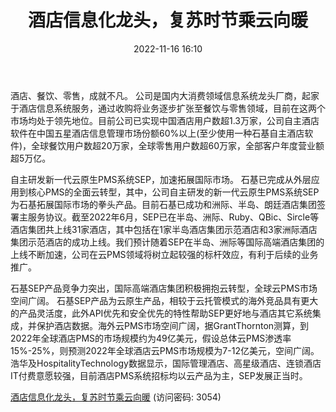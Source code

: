 ﻿---
title: 酒店信息化龙头，复苏时节乘云向暖
date: 2022-11-16 16:10
tags:
- 石基信息 
updated: 
---

酒店、餐饮、零售，成就不凡。
公司是国内大消费领域信息系统龙头厂商，起家于酒店信息系统服务，通过收购将业务逐步扩张至餐饮与零售领域，目前在这两个市场均处于领先地位。目前公司已实现中国酒店用户数超1.3万家，公司自主酒店软件在中国五星酒店信息管理市场份额60%以上(至少使用一种石基自主酒店软件)，全球餐饮用户数超20万家，全球零售用户数超60万家，全部客户年度营业额超5万亿。

自主研发新一代云原生PMS系统SEP，加速拓展国际市场。
石基已完成从外层应用到核心PMS的全面云转型，其中，公司自主研发的新一代云原生PMS系统SEP为石基拓展国际市场的拳头产品。目前石基已成功和洲际、半岛、朗廷酒店集团签署主服务协议。截至2022年6月，SEP已在半岛、洲际、Ruby、QBic、Sircle等酒店集团共上线31家酒店，其中包括在1家半岛酒店集团示范酒店和3家洲际酒店集团示范酒店的成功上线。我们预计随着SEP在半岛、洲际等国际高端酒店集团的上线不断加速，公司在云PMS领域将树立起较强的标杆效应，有利于后续的业务推广。
<!-- more -->
石基SEP产品竞争力突出，国际高端酒店集团积极拥抱云转型，全球云PMS市场空间广阔。
石基SEP产品为云原生产品，相较于云托管模式的海外竞品具有更大的产品灵活度，此外API优先和安全优先的特性帮助SEP更好地与酒店其它系统集成，并保护酒店数据。海外云PMS市场空间广阔，据GrantThornton测算，到2022年全球酒店PMS的市场规模约为49亿美元，假设总体云PMS渗透率15%-25%，则预测2022年全球酒店云PMS市场规模为7-12亿美元，空间广阔。浩华及HospitalityTechnology数据显示，国际管理酒店、高星级酒店、连锁酒店IT付费意愿较强，目前酒店PMS系统招标均以云产品为主，SEP发展正当时。

[酒店信息化龙头，复苏时节乘云向暖](https://url12.ctfile.com/f/3948612-724535964-dac26d?p=3054)
(访问密码: 3054)

